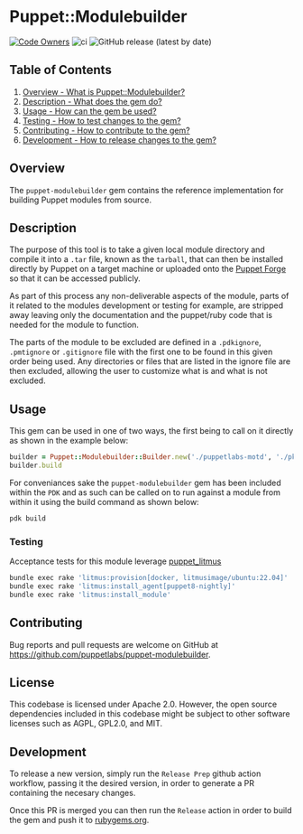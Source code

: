 # Puppet::Modulebuilder

[![Code Owners](https://img.shields.io/badge/owners-DevX--team-blue)](https://github.com/puppetlabs/puppet-modulebuilder/blob/main/CODEOWNERS)
![ci](https://github.com/puppetlabs/puppet-modulebuilder/actions/workflows/ci.yml/badge.svg)
![GitHub release (latest by date)](https://img.shields.io/github/v/release/puppetlabs/puppet-modulebuilder)

## Table of Contents

1. [Overview - What is Puppet::Modulebuilder?](#overview)
2. [Description - What does the gem do?](#description)
3. [Usage - How can the gem be used?](#usage)
4. [Testing - How to test changes to the gem?](#contributing)
5. [Contributing - How to contribute to the gem?](#contributing)
6. [Development - How to release changes to the gem?](#development)

## Overview

The `puppet-modulebuilder` gem contains the reference implementation for building Puppet modules from source.

## Description

The purpose of this tool is to take a given local module directory and compile it into a `.tar` file, known as the `tarball`, that can then be installed directly by Puppet on a target machine or uploaded onto the [Puppet Forge](https://forge.puppet.com/) so that it can be accessed publicly.

As part of this process any non-deliverable aspects of the module, parts of it related to the modules development or testing for example, are stripped away leaving only the documentation and the puppet/ruby code that is needed for the module to function.

The parts of the module to be excluded are defined in a `.pdkignore`, `.pmtignore` or `.gitignore` file with the first one to be found in this given order being used. Any directories or files that are listed in the ignore file are then excluded, allowing the user to customize what is and what is not excluded.

## Usage

This gem can be used in one of two ways, the first being to call on it directly as shown in the example below:

```ruby
builder = Puppet::Modulebuilder::Builder.new('./puppetlabs-motd', './pkg', nil)
builder.build
```

For conveniances sake the `puppet-modulebuilder` gem has been included within the `PDK` and as such can be called on to run against a module from within it using the build command as shown below:

```bash
pdk build
```

### Testing

Acceptance tests for this module leverage [puppet_litmus](https://github.com/puppetlabs/puppet_litmus)

```bash
bundle exec rake 'litmus:provision[docker, litmusimage/ubuntu:22.04]'
bundle exec rake 'litmus:install_agent[puppet8-nightly]'
bundle exec rake 'litmus:install_module'
```

## Contributing

Bug reports and pull requests are welcome on GitHub at https://github.com/puppetlabs/puppet-modulebuilder.

## License

This codebase is licensed under Apache 2.0. However, the open source dependencies included in this codebase might be subject to other software licenses such as AGPL, GPL2.0, and MIT.

## Development

To release a new version, simply run the `Release Prep` github action workflow, passing it the desired version, in order to generate a PR containing the necesary changes.

Once this PR is merged you can then run the `Release` action in order to build the gem and push it to [rubygems.org](https://rubygems.org).
